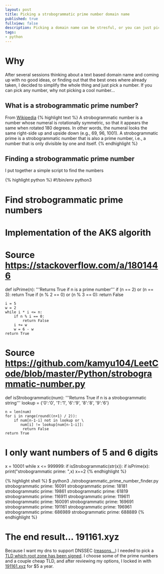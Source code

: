 ```yaml
---
layout: post
title: Picking a strobogrammatic prime number domain name
published: true
fullview: false
description: Picking a domain name can be stresful, or you can just pick a pseudo-random number.
tags:
- python
---
```

# Why
After several sessions thinking about a text based domain name and coming up with no good ideas, or finding out that the best ones where already taken, I decided to simplify the whole thing and just pick a number.
If you can pick any number, why not picking a cool number...

## What is a strobogrammatic prime number?
From [Wikipedia]
{% highlight text %}
A strobogrammatic number is a number whose numeral is rotationally symmetric, so that it appears the same when rotated 180 degrees. In other words, the numeral looks the same right-side up and upside down (e.g., 69, 96, 1001). A strobogrammatic prime is a strobogrammatic number that is also a prime number, i.e., a number that is only divisible by one and itself.
{% endhighlight %}

## Finding a strobogrammatic prime number
I put together a simple script to find the numbers

{% highlight python %}
#!/bin/env python3
# Find strobogrammatic prime numbers

# Implementation of the AKS algorith
# Source https://stackoverflow.com/a/1801446
def isPrime(n):
    '''Returns True if n is a prime number'''
    if (n == 2) or (n == 3):
        return True
    if (n % 2 == 0) or (n % 3 == 0):
        return False

    i = 5
    w = 2
    while i * i <= n:
        if n % i == 0:
            return False
        i += w
        w = 6 - w
    return True

# Source https://github.com/kamyu104/LeetCode/blob/master/Python/strobogrammatic-number.py
def isStrobogrammatic(num):
    '''Returns True if n is a strobogrammatic string'''
    lookup = {'0':'0', '1':'1', '6':'9', '8':'8', '9':'6'}

    n = len(num)
    for i in range(round((n+1) / 2)):
        if num[n-1-i] not in lookup or \
           num[i] != lookup[num[n-1-i]]:
            return False
    return True

# I only want numbers of 5 and 6 digits
x = 10001
while x <= 999999:
    if isStrobogrammatic(str(x)):
      if isPrime(x):
        print("strobogrammatic prime: ",x)
    x+=2
{% endhighlight %}

{% highlight shell %}
$ python3 ./strobogrammatic_prime_number_finder.py
strobogrammatic prime:  16091
strobogrammatic prime:  18181
strobogrammatic prime:  19861
strobogrammatic prime:  61819
strobogrammatic prime:  116911
strobogrammatic prime:  119611
strobogrammatic prime:  160091
strobogrammatic prime:  169691
strobogrammatic prime:  191161
strobogrammatic prime:  196961
strobogrammatic prime:  686989
strobogrammatic prime:  688889
{% endhighlight %}

# The end result... 191161.xyz
Because I want my dns to support DNSSEC ([reasons...]) I needed to pick a [TLD which root zone has been signed]. I choose some of the prime numbers and a couple cheap TLD, and after reviewing my options, I locked in with [191161.xyz] for $5 a year.


[Wikipedia]: https://en.wikipedia.org/wiki/Strobogrammatic_number
[reasons...]: https://webmasters.stackexchange.com/questions/35597/how-to-find-domain-registrar-and-dns-hosting-with-good-dnssec-support
[TLD which root zone has been signed]: https://en.wikipedia.org/wiki/List_of_Internet_top-level_domains
[191161.xyz]: https://191161.xyz
